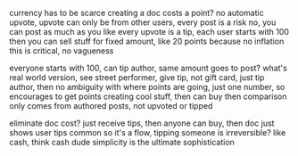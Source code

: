 currency has to be scarce
creating a doc costs a point?
no automatic upvote, upvote can only be from other users,
every post is a risk
no, you can post as much as you like
every upvote is a tip, each user starts with 100
then you can sell stuff for fixed amount, like 20 points because no inflation
this is critical, no vagueness

everyone starts with 100, can tip author, same amount goes to post?
what's real world version, see street performer, give tip, not gift card, just tip author, then no ambiguity with where points are going, just one number, so encourages to get points creating cool stuff, then can buy
then comparison only comes from authored posts, not upvoted or tipped

eliminate doc cost?
just receive tips, then anyone can buy, then doc just shows user tips common
so it's a flow, tipping someone is irreversible?  like cash, think cash dude
simplicity is the ultimate sophistication